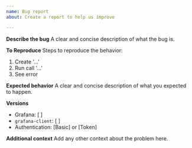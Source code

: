 ```yaml
---
name: Bug report
about: Create a report to help us improve

---
```


**Describe the bug**
A clear and concise description of what the bug is.

**To Reproduce**
Steps to reproduce the behavior:
1. Create '...'
2. Run call '...'
3. See error

**Expected behavior**
A clear and concise description of what you expected to happen.

**Versions**
- Grafana: [ ]
- `grafana-client`: [ ]
- Authentication: [Basic] or [Token]

**Additional context**
Add any other context about the problem here.
